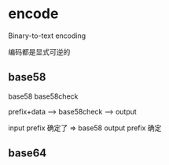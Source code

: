 # encode

Binary-to-text encoding

编码都是显式可逆的

## base58

base58 base58check

prefix+data --> base58check --> output

input prefix 确定了 => base58 output prefix 确定

## base64

